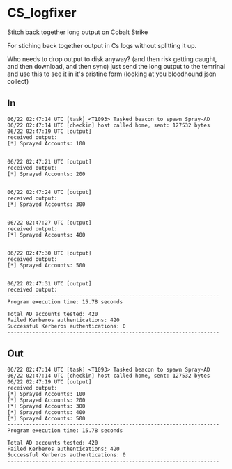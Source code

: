 # CS_logfixer
Stitch back together long output on Cobalt Strike

For stiching back together output in Cs logs without splitting it up.

Who needs to drop output to disk anyway? (and then risk getting caught, and then download, and then sync) just send the long output to the temrinal and use this to see it in it's pristine form (looking at you bloodhound json collect)


## In
```
06/22 02:47:14 UTC [task] <T1093> Tasked beacon to spawn Spray-AD
06/22 02:47:14 UTC [checkin] host called home, sent: 127532 bytes
06/22 02:47:19 UTC [output]
received output:
[*] Sprayed Accounts: 100


06/22 02:47:21 UTC [output]
received output:
[*] Sprayed Accounts: 200


06/22 02:47:24 UTC [output]
received output:
[*] Sprayed Accounts: 300


06/22 02:47:27 UTC [output]
received output:
[*] Sprayed Accounts: 400


06/22 02:47:30 UTC [output]
received output:
[*] Sprayed Accounts: 500


06/22 02:47:31 UTC [output]
received output:
--------------------------------------------------------------------
Program execution time: 15.78 seconds

Total AD accounts tested: 420
Failed Kerberos authentications: 420
Successful Kerberos authentications: 0
--------------------------------------------------------------------
```


## Out
```
06/22 02:47:14 UTC [task] <T1093> Tasked beacon to spawn Spray-AD
06/22 02:47:14 UTC [checkin] host called home, sent: 127532 bytes
06/22 02:47:19 UTC [output]
received output:
[*] Sprayed Accounts: 100
[*] Sprayed Accounts: 200
[*] Sprayed Accounts: 300
[*] Sprayed Accounts: 400
[*] Sprayed Accounts: 500
--------------------------------------------------------------------
Program execution time: 15.78 seconds

Total AD accounts tested: 420
Failed Kerberos authentications: 420
Successful Kerberos authentications: 0
--------------------------------------------------------------------
```
